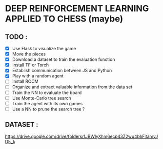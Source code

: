 # DEEP REINFORCEMENT LEARNING APPLIED TO CHESS (maybe)



## TODO :

- [X] Use Flask to visualize the game
- [X] Move the pieces
- [X] Download a dataset to train the evaluation function
- [X] Install TF or Torch
- [X] Establish communication between JS and Python 
- [X] Play with a random agent 
- [ ] Install ROCM
- [ ] Organize and extract valuable information from the data set
- [ ] Train the NN to evaluate the board
- [ ] Use Monte-Carlo tree search
- [ ] Train the agent with its own games
- [ ] Use a NN to prune the search tree ?

## DATASET :

https://drive.google.com/drive/folders/1JBWlyXhm6ecp43Z2wu4bhFitamyJD5_k
